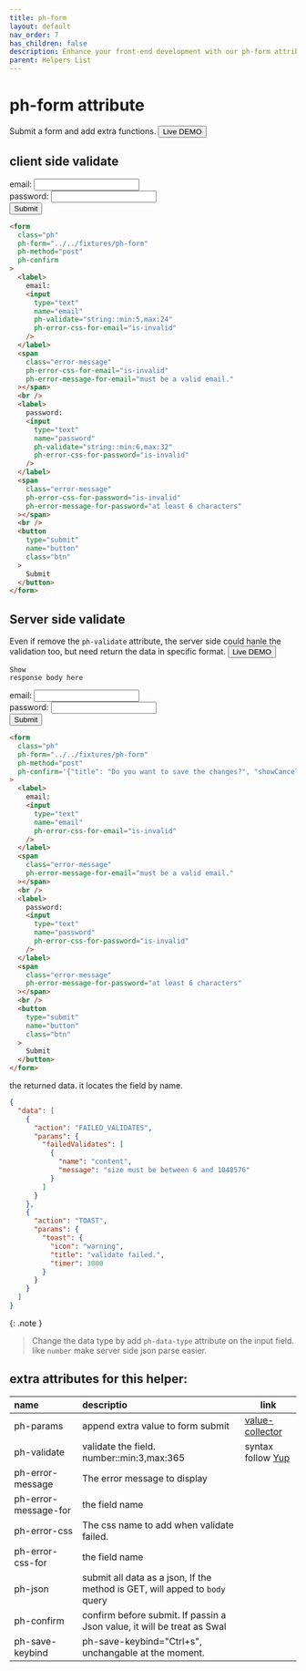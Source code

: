 ```yaml
---
title: ph-form
layout: default
nav_order: 7
has_children: false
description: Enhance your front-end development with our ph-form attribute, designed for seamless event handling and form validation. Simply apply it to HTML elements to trigger AJAX requests upon events like click, while also providing built-in validation functions for smoother user interactions.
parent: Helpers List
---
```


# ph-form attribute

Submit a form and add extra functions.
<button
  type="button"
  ph-params="id::10"
  ph-pjax-link="../../playground/"
  class="btn btn-sm">
<span x-text="btnLabel">Live DEMO</span>
</button>


## client side validate

<div class="code-example" markdown="1">
<form class="ph"
ph-form="../../fixtures/ph-form"
ph-method="post"
ph-confirm
>
<label>
email:
<input type="text" 
name="email"
ph-validate="string::min:5,max:24"
ph-error-css-for-email="is-invalid"
/>
</label>
<span
class="error-message"
ph-error-css-for-email="is-invalid"
ph-error-message-for-email="must be a valid email."
></span>
<br/>
<label>
password:
<input type="text" 
name="password"
ph-validate="string::min:6,max:32"
ph-error-css-for-password="is-invalid"
/>
</label>
<span
class="error-message"
ph-error-css-for-password="is-invalid"
ph-error-message-for-password="at least 6 characters"
></span>
<br/>
<button type="submit" 
  name="button"
  class="btn">
  Submit
  </button>
</form>
</div>

```html
<form
  class="ph"
  ph-form="../../fixtures/ph-form"
  ph-method="post"
  ph-confirm
>
  <label>
    email:
    <input
      type="text"
      name="email"
      ph-validate="string::min:5,max:24"
      ph-error-css-for-email="is-invalid"
    />
  </label>
  <span
    class="error-message"
    ph-error-css-for-email="is-invalid"
    ph-error-message-for-email="must be a valid email."
  ></span>
  <br />
  <label>
    password:
    <input
      type="text"
      name="password"
      ph-validate="string::min:6,max:32"
      ph-error-css-for-password="is-invalid"
    />
  </label>
  <span
    class="error-message"
    ph-error-css-for-password="is-invalid"
    ph-error-message-for-password="at least 6 characters"
  ></span>
  <br />
  <button
    type="submit"
    name="button"
    class="btn"
  >
    Submit
  </button>
</form>
```

## Server side validate

Even if remove the `ph-validate` attribute, the server side could hanle the validation too, but need return the data in specific format.
<button
  type="button"
  ph-params="id::11"
  ph-pjax-link="../../playground/"
  class="btn btn-sm">
<span x-text="btnLabel">Live DEMO</span>
</button>


<code class="language-plaintext highlighter-rouge" ph-show-response-body>Show response body here</code>
<div class="code-example" markdown="1">
<form class="ph"
ph-form="../../fixtures/ph-form"
ph-method="post"
ph-json
ph-confirm='{"title": "Do you want to save the changes?", "showCancelButton": true, "confirmButtonText": "Save"}'
>
<label>
email:
<input type="text" 
name="email"
ph-error-css-for-email="is-invalid"
/>
</label>
<span
class="error-message"
ph-error-message-for-email="must be a valid email."
ph-error-css-for-email="is-invalid"
></span>
<br/>
<label>
password:
<input type="text" 
name="password"
ph-error-css-for-password="is-invalid"
/>
</label>
<span class="error-message"
ph-error-message-for-password="at least 6 characters"
ph-error-css-for-password="is-invalid"
></span>
<br/>
<button type="submit" 
  name="button"
  class="btn">
  Submit
  </button>
</form>
</div>

```html
<form
  class="ph"
  ph-form="../../fixtures/ph-form"
  ph-method="post"
  ph-confirm='{"title": "Do you want to save the changes?", "showCancelButton": true, "confirmButtonText": "Save"}'
>
  <label>
    email:
    <input
      type="text"
      name="email"
      ph-error-css-for-email="is-invalid"
    />
  </label>
  <span
    class="error-message"
    ph-error-message-for-email="must be a valid email."
  ></span>
  <br />
  <label>
    password:
    <input
      type="text"
      name="password"
      ph-error-css-for-password="is-invalid"
    />
  </label>
  <span
    class="error-message"
    ph-error-message-for-password="at least 6 characters"
  ></span>
  <br />
  <button
    type="submit"
    name="button"
    class="btn"
  >
    Submit
  </button>
</form>
```

the returned data. it locates the field by name.

```json
{
  "data": [
    {
      "action": "FAILED_VALIDATES",
      "params": {
        "failedValidates": [
          {
            "name": "content",
            "message": "size must be between 6 and 1048576"
          }
        ]
      }
    },
    {
      "action": "TOAST",
      "params": {
        "toast": {
          "icon": "warning",
          "title": "validate failed.",
          "timer": 3000
        }
      }
    }
  ]
}
```

{: .note }

> Change the data type by add `ph-data-type` attribute on the input field. like `number` make server side json parse easier.

## extra attributes for this helper:

| name                 | descriptio                                                                  | link                                                |
| :------------------- | :-------------------------------------------------------------------------- | --------------------------------------------------- |
| ph-params            | append extra value to form submit                                           | [value-collector](/value-collector/)                |
| ph-validate          | validate the field. number::min:3,max:365                                   | syntax follow [Yup](https://github.com/jquense/yup) |
| ph-error-message     | The error message to display                                                |                                                     |
| ph-error-message-for | the field name                                                              |                                                     |
| ph-error-css         | The css name to add when validate failed.                                   |                                                     |
| ph-error-css-for     | the field name                                                              |                                                     |
| ph-json              | submit all data as a json, If the method is GET, will apped to `body` query |                                                     |
| ph-confirm           | confirm before submit. If passin a Json value, it will be treat as Swal     |                                                     |
| ph-save-keybind      | ph-save-keybind="Ctrl+s", unchangable at the moment.                        |                                                     |

